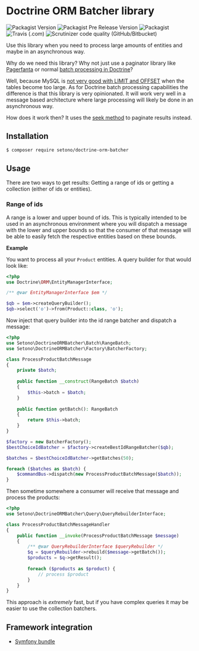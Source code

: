 # Doctrine ORM Batcher library

![Packagist Version](https://img.shields.io/packagist/v/setono/doctrine-orm-batcher.svg?color=brightgreen&label=latest%20release)
![Packagist Pre Release Version](https://img.shields.io/packagist/vpre/setono/doctrine-orm-batcher.svg?label=unstable)
![Packagist](https://img.shields.io/packagist/l/setono/doctrine-orm-batcher.svg?color=blue)
![Travis (.com)](https://img.shields.io/travis/com/setono/doctrine-orm-batcher.svg)
![Scrutinizer code quality (GitHub/Bitbucket)](https://img.shields.io/scrutinizer/quality/g/setono/doctrine-orm-batcher.svg)

Use this library when you need to process large amounts of entities and maybe in an asynchronous way.

Why do we need this library? Why not just use a paginator library like [Pagerfanta](https://github.com/whiteoctober/Pagerfanta) or normal [batch processing in Doctrine](https://www.doctrine-project.org/projects/doctrine-orm/en/2.6/reference/batch-processing.html)?

Well, because MySQL is [not very good with LIMIT and OFFSET](https://www.eversql.com/faster-pagination-in-mysql-why-order-by-with-limit-and-offset-is-slow/) 
when the tables become too large. As for Doctrine batch processing capabilities the difference is that this 
library is very opinionated. It will work very well in a message based architecture where large processing will 
likely be done in an asynchronous way.

How does it work then? It uses the [seek method](https://www.google.com/search?q=mysql+seek+method) to paginate results instead.

## Installation

```bash
$ composer require setono/doctrine-orm-batcher
```

## Usage

There are two ways to get results: Getting a range of ids or getting a collection (either of ids or entities).

### Range of ids
A range is a lower and upper bound of ids. This is typically intended to be used in an asynchronous environment
where you will dispatch a message with the lower and upper bounds so that the consumer of that message
will be able to easily fetch the respective entities based on these bounds.

**Example**

You want to process all your `Product` entities. A query builder for that would look like:

```php
<?php
use Doctrine\ORM\EntityManagerInterface;

/** @var EntityManagerInterface $em */

$qb = $em->createQueryBuilder();
$qb->select('o')->from(Product::class, 'o');
```

Now inject that query builder into the id range batcher and dispatch a message:

```php
<?php
use Setono\DoctrineORMBatcher\Batch\RangeBatch;
use Setono\DoctrineORMBatcher\Factory\BatcherFactory;

class ProcessProductBatchMessage
{
    private $batch;
    
    public function __construct(RangeBatch $batch)
    {
        $this->batch = $batch;        
    }
    
    public function getBatch(): RangeBatch
    {
        return $this->batch;
    }
}

$factory = new BatcherFactory();
$bestChoiceIdBatcher = $factory->createBestIdRangeBatcher($qb);

$batches = $bestChoiceIdBatcher->getBatches(50);

foreach ($batches as $batch) {
    $commandBus->dispatch(new ProcessProductBatchMessage($batch));
}
```

Then sometime somewhere a consumer will receive that message and process the products:

```php
<?php
use Setono\DoctrineORMBatcher\Query\QueryRebuilderInterface;

class ProcessProductBatchMessageHandler
{
    public function __invoke(ProcessProductBatchMessage $message)
    {
        /** @var QueryRebuilderInterface $queryRebuilder */
        $q = $queryRebuilder->rebuild($message->getBatch());
        $products = $q->getResult();
        
        foreach ($products as $product) {
            // process $product
        }
    }
}
```

This approach is *extremely* fast, but if you have complex queries it may be easier to use the collection batchers.

## Framework integration
- [Symfony bundle](https://github.com/Setono/DoctrineORMBatcherBundle)

[ico-version]: https://poser.pugx.org/setono/doctrine-orm-batcher/v/stable
[ico-unstable-version]: https://poser.pugx.org/setono/doctrine-orm-batcher/v/unstable
[ico-license]: https://poser.pugx.org/setono/doctrine-orm-batcher/license
[ico-travis]: https://travis-ci.com/Setono/doctrine-orm-batcher.svg?branch=master
[ico-code-quality]: https://img.shields.io/scrutinizer/g/Setono/doctrine-orm-batcher.svg?style=flat-square

[link-packagist]: https://packagist.org/packages/setono/doctrine-orm-batcher
[link-travis]: https://travis-ci.com/Setono/doctrine-orm-batcher
[link-code-quality]: https://scrutinizer-ci.com/g/Setono/doctrine-orm-batcher
